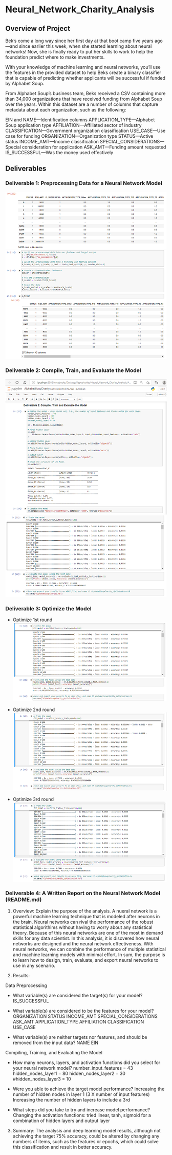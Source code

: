 # Neural_Network_Charity_Analysis

## Overview of Project
Bek’s come a long way since her first day at that boot camp five years ago—and since earlier this week, when she started learning about neural networks! Now, she is finally ready to put her skills to work to help the foundation predict where to make investments.

With your knowledge of machine learning and neural networks, you’ll use the features in the provided dataset to help Beks create a binary classifier that is capable of predicting whether applicants will be successful if funded by Alphabet Soup.

From Alphabet Soup’s business team, Beks received a CSV containing more than 34,000 organizations that have received funding from Alphabet Soup over the years. Within this dataset are a number of columns that capture metadata about each organization, such as the following:

EIN and NAME—Identification columns
APPLICATION_TYPE—Alphabet Soup application type
AFFILIATION—Affiliated sector of industry
CLASSIFICATION—Government organization classification
USE_CASE—Use case for funding
ORGANIZATION—Organization type
STATUS—Active status
INCOME_AMT—Income classification
SPECIAL_CONSIDERATIONS—Special consideration for application
ASK_AMT—Funding amount requested
IS_SUCCESSFUL—Was the money used effectively

## Deliverables
### Deliverable 1: Preprocessing Data for a Neural Network Model
![alt tag](https://github.com/elrvra/Neural_Network_Charity_Analysis/blob/main/Resources/Images/Deliverable1.png)
![alt tag](https://github.com/elrvra/Neural_Network_Charity_Analysis/blob/main/Resources/Images/Deliverable1-2.png)

### Deliverable 2: Compile, Train, and Evaluate the Model
![alt tag](https://github.com/elrvra/Neural_Network_Charity_Analysis/blob/main/Resources/Images/Deliverable2.png)
![alt tag](https://github.com/elrvra/Neural_Network_Charity_Analysis/blob/main/Resources/Images/Deliverable2-2.png)

### Deliverable 3: Optimize the Model
- Optimize 1st round
![alt tag](https://github.com/elrvra/Neural_Network_Charity_Analysis/blob/main/Resources/Images/Deliverable3.png)

- Optimize 2nd round
![alt tag](https://github.com/elrvra/Neural_Network_Charity_Analysis/blob/main/Resources/Images/Deliverable3-2.png)

- Optimize 3rd round
![alt tag](https://github.com/elrvra/Neural_Network_Charity_Analysis/blob/main/Resources/Images/Deliverable3-3.png)

### Deliverable 4: A Written Report on the Neural Network Model (README.md)

1. Overview: Explain the purpose of the analysis.
A nueral network is a powerful machine learning technique that is modeled after neurons in the brain. Neural networks can rival the performance of the robust statistical algorithims without having to worry about any statistical theory. Because of this neural networks are one of the most in demand skills for any data scientist. In this analysis, it is disovered how neural networks are designed and the neural network effectiveness. With neural networks, we can combine the performance of multiple statistical and machine learning models with minimal effort. In sum, the purpose is to learn how to design, train, evaluate, and export neural networks to use in any scenario.

2. Results: 

Data Preprocessing
-  What variable(s) are considered the target(s) for your model?
IS_SUCCESSFUL

-  What variable(s) are considered to be the features for your model?
ORGANIZATION
STATUS
INCOME_AMT
SPECIAL_CONSIDERATIONS
ASK_AMT
APPLICATION_TYPE
AFFILIATION
CLASSIFICATION
USE_CASE

-  What variable(s) are neither targets nor features, and should be removed from the input data?
NAME
EIN

Compiling, Training, and Evaluating the Model
- How many neurons, layers, and activation functions did you select for your neural network model?
number_input_features = 43
hidden_nodes_layer1 = 80
hidden_nodes_layer2 = 30
#hidden_nodes_layer3 = 10

- Were you able to achieve the target model performance?
Increasing the number of hidden nodes in layer 1 (3 X number of input features)
Increasing the number of hidden layers to include a 3rd

- What steps did you take to try and increase model performance?
Changing the activation functions: tried linear, tanh, sigmoid for a combination of hidden layers and output layer

3. Summary: 
The analysis and deep learning model results, although not achieving the target 75% accuracy, could be altered by changing any numbers of items, such as the features or epochs, which could solve this classification and result in better accuracy.
